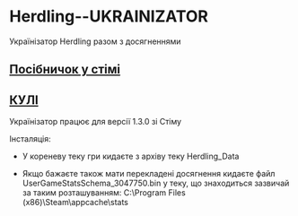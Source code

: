# Herdling--UKRAINIZATOR
Українізатор Herdling разом з досягненнями

## <a href="https://steamcommunity.com/sharedfiles/filedetails/?id=3553602862"><b>Посібничок у стімі</b></a>

## <a href="https://kuli.com.ua/herdling"><b>КУЛІ</b></a>


Українізатор працює для версії 1.3.0 зі Стіму

Інсталяція:


- У кореневу теку гри кидаєте з архіву теку Herdling_Data

- Якщо бажаєте також мати перекладені досягнення кидаєте файл UserGameStatsSchema_3047750.bin у теку, що знаходиться зазвичай за таким розташуванням: C:\Program Files (x86)\Steam\appcache\stats
